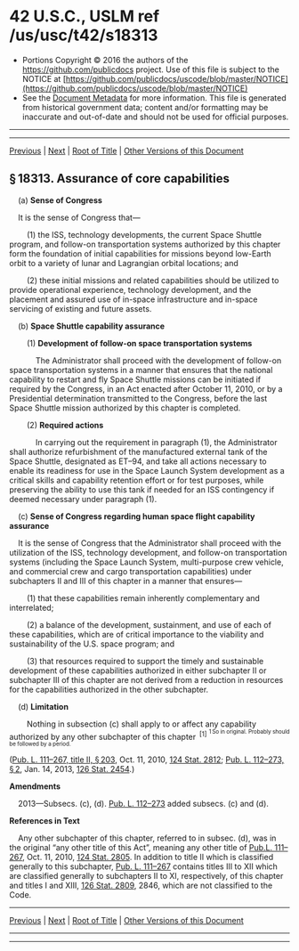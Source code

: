 ---
---

# 42 U.S.C., USLM ref /us/usc/t42/s18313

* Portions Copyright © 2016 the authors of the https://github.com/publicdocs project.
  Use of this file is subject to the NOTICE at [https://github.com/publicdocs/uscode/blob/master/NOTICE](https://github.com/publicdocs/uscode/blob/master/NOTICE)
* See the [Document Metadata](././../../../../..//README.md) for more information.
  This file is generated from historical government data; content and/or formatting may be inaccurate and out-of-date and should not be used for official purposes.

----------
----------

[Previous](./../../../../..//us/usc/t42/ch159/schI/m__us_usc_t42_s18312.md) | [Next](./../../../../..//us/usc/t42/ch159/schII/m__us_usc_t42_ch159_schII.md) | [Root of Title](./../../../../../) | [Other Versions of this Document](https://publicdocs.github.io/go/links?ns=uslm&ref=%2Fus%2Fusc%2Ft42%2Fs18313)

## § 18313. Assurance of core capabilities

    (a) __Sense of Congress__ 

    It is the sense of Congress that—

        (1) the ISS, technology developments, the current Space Shuttle program, and follow-on transportation systems authorized by this chapter form the foundation of initial capabilities for missions beyond low-Earth orbit to a variety of lunar and Lagrangian orbital locations; and

        (2) these initial missions and related capabilities should be utilized to provide operational experience, technology development, and the placement and assured use of in-space infrastructure and in-space servicing of existing and future assets.

    (b) __Space Shuttle capability assurance__ 

        (1) __Development of follow-on space transportation systems__ 

            The Administrator shall proceed with the development of follow-on space transportation systems in a manner that ensures that the national capability to restart and fly Space Shuttle missions can be initiated if required by the Congress, in an Act enacted after October 11, 2010, or by a Presidential determination transmitted to the Congress, before the last Space Shuttle mission authorized by this chapter is completed.

        (2) __Required actions__ 

            In carrying out the requirement in paragraph (1), the Administrator shall authorize refurbishment of the manufactured external tank of the Space Shuttle, designated as ET–94, and take all actions necessary to enable its readiness for use in the Space Launch System development as a critical skills and capability retention effort or for test purposes, while preserving the ability to use this tank if needed for an ISS contingency if deemed necessary under paragraph (1).

    (c) __Sense of Congress regarding human space flight capability assurance__ 

    It is the sense of Congress that the Administrator shall proceed with the utilization of the ISS, technology development, and follow-on transportation systems (including the Space Launch System, multi-purpose crew vehicle, and commercial crew and cargo transportation capabilities) under subchapters II and III of this chapter in a manner that ensures—

        (1) that these capabilities remain inherently complementary and interrelated;

        (2) a balance of the development, sustainment, and use of each of these capabilities, which are of critical importance to the viability and sustainability of the U.S. space program; and

        (3) that resources required to support the timely and sustainable development of these capabilities authorized in either subchapter II or subchapter III of this chapter are not derived from a reduction in resources for the capabilities authorized in the other subchapter.

    (d) __Limitation__ 

        Nothing in subsection (c) shall apply to or affect any capability authorized by any other subchapter of this chapter  <sup>\[1\]</sup>  <sup><sup> 1 So in original. Probably should be followed by a period. </sup></sup> 

([Pub. L. 111–267, title II, § 203][/us/pl/111/267/s203], Oct. 11, 2010, [124 Stat. 2812][/us/stat/124/2812]; [Pub. L. 112–273, § 2][/us/pl/112/273/s2], Jan. 14, 2013, [126 Stat. 2454][/us/stat/126/2454].)

 __Amendments__ 

    2013—Subsecs. (c), (d). [Pub. L. 112–273][/us/pl/112/273] added subsecs. (c) and (d).

 __References in Text__ 

    Any other subchapter of this chapter, referred to in subsec. (d), was in the original “any other title of this Act”, meaning any other title of [Pub.L. 111–267][/us/pl/111/267], Oct. 11, 2010, [124 Stat. 2805][/us/stat/124/2805]. In addition to title II which is classified generally to this subchapter, [Pub. L. 111–267][/us/pl/111/267] contains titles III to XII which are classified generally to subchapters II to XI, respectively, of this chapter and titles I and XIII, [126 Stat. 2809][/us/stat/126/2809], 2846, which are not classified to the Code.

----------

[Previous](./../../../../..//us/usc/t42/ch159/schI/m__us_usc_t42_s18312.md) | [Next](./../../../../..//us/usc/t42/ch159/schII/m__us_usc_t42_ch159_schII.md) | [Root of Title](./../../../../../) | [Other Versions of this Document](https://publicdocs.github.io/go/links?ns=uslm&ref=%2Fus%2Fusc%2Ft42%2Fs18313)

----------
----------

[/us/pl/111/267/s203]: https://publicdocs.github.io/go/links?ns=uslm&ref=%2Fus%2Fpl%2F111%2F267%2Fs203
[/us/stat/124/2812]: https://publicdocs.github.io/go/links?ns=uslm&ref=%2Fus%2Fstat%2F124%2F2812
[/us/pl/112/273/s2]: https://publicdocs.github.io/go/links?ns=uslm&ref=%2Fus%2Fpl%2F112%2F273%2Fs2
[/us/stat/126/2454]: https://publicdocs.github.io/go/links?ns=uslm&ref=%2Fus%2Fstat%2F126%2F2454
[/us/pl/112/273]: https://publicdocs.github.io/go/links?ns=uslm&ref=%2Fus%2Fpl%2F112%2F273
[/us/pl/111/267]: https://publicdocs.github.io/go/links?ns=uslm&ref=%2Fus%2Fpl%2F111%2F267
[/us/stat/124/2805]: https://publicdocs.github.io/go/links?ns=uslm&ref=%2Fus%2Fstat%2F124%2F2805
[/us/pl/111/267]: https://publicdocs.github.io/go/links?ns=uslm&ref=%2Fus%2Fpl%2F111%2F267
[/us/stat/126/2809]: https://publicdocs.github.io/go/links?ns=uslm&ref=%2Fus%2Fstat%2F126%2F2809


